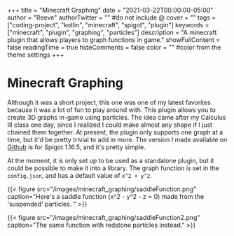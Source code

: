 +++
title = "Minecraft Graphing"
date = "2021-03-22T00:00:00-05:00"
author = "Reeve"
authorTwitter = "" #do not include @
cover = ""
tags = ["coding-project", "kotlin", "minecraft", "spigot", "plugin"]
keywords = ["minecraft", "plugin", "graphing", "particles"]
description = "A minecraft plugin that allows players to graph functions in game."
showFullContent = false
readingTime = true
hideComments = false
color = "" #color from the theme settings
+++

# Minecraft Graphing

Although it was a short project, this one was one of my latest favorites because it was a lot of fun to play around with. This plugin allows you to create 3D graphs in-game using particles. The idea came after my Calculus III class one day, since I realized I could make almost any shape if I just chained them together. At present, the plugin only supports one graph at a time, but it'd be pretty trivial to add in more.
The version I made available on [Github](https://github.com/reeve567/MinecraftGraphing) is for Spigot 1.16.5, and it's pretty simple.

At the moment, it is only set up to be used as a standalone plugin, but it could be possible to make it into a library.  The graph function is set in the `config.json`, and has a default value of `x^2 + y^2`.

{{< figure src="/images/minecraft_graphing/saddleFunction.png" caption="Here's a saddle function (x^2 - y^2 - z = 0) made from the 'suspended' particles. " >}}

{{< figure src="/images/minecraft_graphing/saddleFunction2.png" caption="The same function with redstone particles instead." >}}